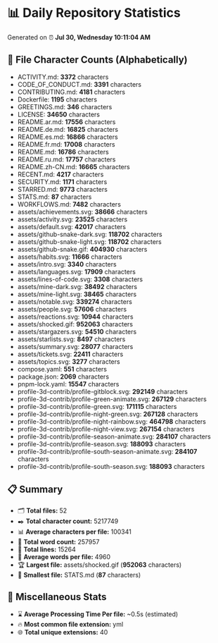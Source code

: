 # 📊 Daily Repository Statistics
Generated on ⏰ **Jul 30, Wednesday 10:11:04 AM**

## 📂 File Character Counts (Alphabetically)
- ACTIVITY.md: **3372** characters
- CODE_OF_CONDUCT.md: **3391** characters
- CONTRIBUTING.md: **4181** characters
- Dockerfile: **1195** characters
- GREETINGS.md: **346** characters
- LICENSE: **34650** characters
- README.ar.md: **17556** characters
- README.de.md: **16825** characters
- README.es.md: **16866** characters
- README.fr.md: **17008** characters
- README.md: **16786** characters
- README.ru.md: **17757** characters
- README.zh-CN.md: **16665** characters
- RECENT.md: **4217** characters
- SECURITY.md: **1171** characters
- STARRED.md: **9773** characters
- STATS.md: **87** characters
- WORKFLOWS.md: **7482** characters
- assets/achievements.svg: **38666** characters
- assets/activity.svg: **23525** characters
- assets/default.svg: **42017** characters
- assets/github-snake-dark.svg: **118702** characters
- assets/github-snake-light.svg: **118702** characters
- assets/github-snake.gif: **404930** characters
- assets/habits.svg: **11666** characters
- assets/intro.svg: **3340** characters
- assets/languages.svg: **17909** characters
- assets/lines-of-code.svg: **3308** characters
- assets/mine-dark.svg: **38492** characters
- assets/mine-light.svg: **38465** characters
- assets/notable.svg: **339274** characters
- assets/people.svg: **57606** characters
- assets/reactions.svg: **10944** characters
- assets/shocked.gif: **952063** characters
- assets/stargazers.svg: **54510** characters
- assets/starlists.svg: **8497** characters
- assets/summary.svg: **28077** characters
- assets/tickets.svg: **22411** characters
- assets/topics.svg: **3277** characters
- compose.yaml: **551** characters
- package.json: **2069** characters
- pnpm-lock.yaml: **15547** characters
- profile-3d-contrib/profile-gitblock.svg: **292149** characters
- profile-3d-contrib/profile-green-animate.svg: **267129** characters
- profile-3d-contrib/profile-green.svg: **171115** characters
- profile-3d-contrib/profile-night-green.svg: **267128** characters
- profile-3d-contrib/profile-night-rainbow.svg: **464798** characters
- profile-3d-contrib/profile-night-view.svg: **267154** characters
- profile-3d-contrib/profile-season-animate.svg: **284107** characters
- profile-3d-contrib/profile-season.svg: **188093** characters
- profile-3d-contrib/profile-south-season-animate.svg: **284107** characters
- profile-3d-contrib/profile-south-season.svg: **188093** characters

## 📋 Summary
- 🗂️ **Total files:** 52
- ✒️ **Total character count:** 5217749
- 📊 **Average characters per file:** 100341
- 📝 **Total word count:** 257957
- 🧾 **Total lines:** 15264
- 📐 **Average words per file:** 4960
- 🏆 **Largest file:** assets/shocked.gif (**952063** characters)
- 🥉 **Smallest file:** STATS.md (**87** characters)

## 🌟 Miscellaneous Stats
- ⌛ **Average Processing Time Per file:** ~0.5s (estimated)
- 🔥 **Most common file extension:** yml
- 🌐 **Total unique extensions:** 40
